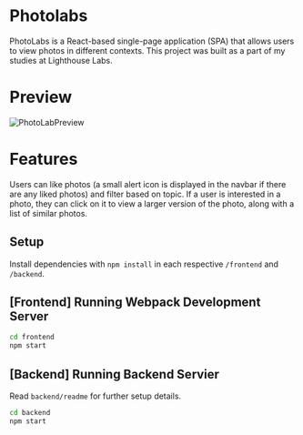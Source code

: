 # Photolabs

PhotoLabs is a React-based single-page application (SPA) that allows users to view photos in different contexts.
This project was built as a part of my studies at Lighthouse Labs.

# Preview
![PhotoLabPreview](./docs/PhotoLab.gif)

# Features

 Users can like photos (a small alert icon is displayed in the navbar if there are any liked photos) and filter based on topic. 
 If a user is interested in a photo, they can click on it to view a larger version of the photo, along with a list of similar photos.

## Setup

Install dependencies with `npm install` in each respective `/frontend` and `/backend`.

## [Frontend] Running Webpack Development Server

```sh
cd frontend
npm start
```

## [Backend] Running Backend Servier

Read `backend/readme` for further setup details.

```sh
cd backend
npm start
```
